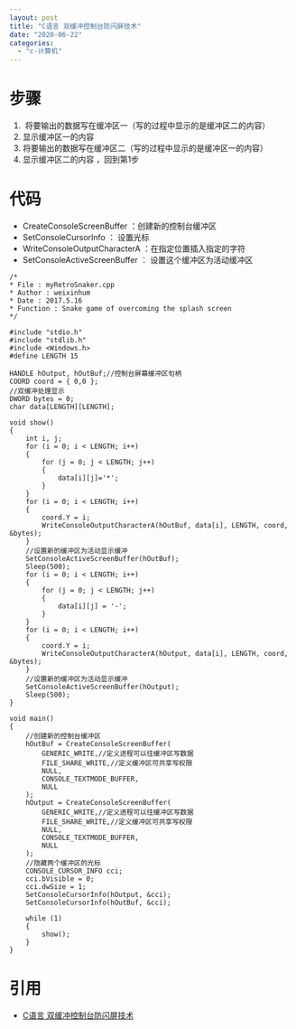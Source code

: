 ```yaml
---
layout: post
title: "C语言 双缓冲控制台防闪屏技术"
date: "2020-06-22"
categories: 
  - "c-计算机"
---
```


# 步骤

1.  将要输出的数据写在缓冲区一（写的过程中显示的是缓冲区二的内容）
2. 显示缓冲区一的内容
3. 将要输出的数据写在缓冲区二（写的过程中显示的是缓冲区一的内容）
4. 显示缓冲区二的内容 ，回到第1步

# 代码

- CreateConsoleScreenBuffer ：创建新的控制台缓冲区
- SetConsoleCursorInfo ： 设置光标
- WriteConsoleOutputCharacterA ：在指定位置插入指定的字符
- SetConsoleActiveScreenBuffer ： 设置这个缓冲区为活动缓冲区

```
/*
* File : myRetroSnaker.cpp
* Author : weixinhum
* Date : 2017.5.16
* Function : Snake game of overcoming the splash screen
*/

#include "stdio.h"
#include "stdlib.h"
#include <Windows.h>
#define LENGTH 15

HANDLE hOutput, hOutBuf;//控制台屏幕缓冲区句柄
COORD coord = { 0,0 };
//双缓冲处理显示
DWORD bytes = 0;
char data[LENGTH][LENGTH];

void show()
{
    int i, j;
    for (i = 0; i < LENGTH; i++)
    {
        for (j = 0; j < LENGTH; j++)
        {
            data[i][j]='*';
        }
    }
    for (i = 0; i < LENGTH; i++)
    {
        coord.Y = i;
        WriteConsoleOutputCharacterA(hOutBuf, data[i], LENGTH, coord, &bytes);
    }
    //设置新的缓冲区为活动显示缓冲
    SetConsoleActiveScreenBuffer(hOutBuf);
    Sleep(500);
    for (i = 0; i < LENGTH; i++)
    {
        for (j = 0; j < LENGTH; j++)
        {
            data[i][j] = '-';
        }
    }
    for (i = 0; i < LENGTH; i++)
    {
        coord.Y = i;
        WriteConsoleOutputCharacterA(hOutput, data[i], LENGTH, coord, &bytes);
    }
    //设置新的缓冲区为活动显示缓冲
    SetConsoleActiveScreenBuffer(hOutput);
    Sleep(500);
}

void main()
{
    //创建新的控制台缓冲区
    hOutBuf = CreateConsoleScreenBuffer(
        GENERIC_WRITE,//定义进程可以往缓冲区写数据
        FILE_SHARE_WRITE,//定义缓冲区可共享写权限
        NULL,
        CONSOLE_TEXTMODE_BUFFER,
        NULL
    );
    hOutput = CreateConsoleScreenBuffer(
        GENERIC_WRITE,//定义进程可以往缓冲区写数据
        FILE_SHARE_WRITE,//定义缓冲区可共享写权限
        NULL,
        CONSOLE_TEXTMODE_BUFFER,
        NULL
    );
    //隐藏两个缓冲区的光标
    CONSOLE_CURSOR_INFO cci;
    cci.bVisible = 0;
    cci.dwSize = 1;
    SetConsoleCursorInfo(hOutput, &cci);
    SetConsoleCursorInfo(hOutBuf, &cci);

    while (1)
    {
        show();
    }
}
```

# 引用

- [C语言 双缓冲控制台防闪屏技术](https://blog.csdn.net/oHanTanYanYing/article/details/72179593)
